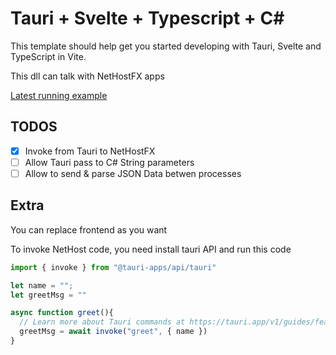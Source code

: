 # Tauri + Svelte + Typescript + C#

This template should help get you started developing with Tauri, Svelte and TypeScript in Vite. 

This dll can talk with NetHostFX apps

[Latest running example](https://github.com/RubenPX/TauriNET/releases/download/0.1.1/TauriNET_Example.zip)

## TODOS

- [X] Invoke from Tauri to NetHostFX
- [ ] Allow Tauri pass to C# String parameters
- [ ] Allow to send & parse JSON Data betwen processes

## Extra

You can replace frontend as you want

To invoke NetHost code, you need install tauri API and run this code

```javascript
import { invoke } from "@tauri-apps/api/tauri"

let name = "";
let greetMsg = ""

async function greet(){
  // Learn more about Tauri commands at https://tauri.app/v1/guides/features/command
  greetMsg = await invoke("greet", { name })
}
```

